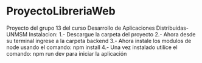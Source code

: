 # ProyectoLibreriaWeb
Proyecto del grupo 13 del curso Desarrollo de Aplicaciones Distribuidas- UNMSM
Instalacion:
1.- Descargue la carpeta del proyecto
2.- Ahora desde su terminal ingrese a la carpeta backend
3.- Ahora instale los modulos de node usando el comando: npm install
4.- Una vez instalado utilice el comando: npm run dev para iniciar la aplicación
